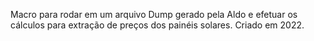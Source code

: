 Macro para rodar em um arquivo Dump gerado pela Aldo e efetuar os cálculos para extração de preços dos painéis solares. Criado em 2022.
